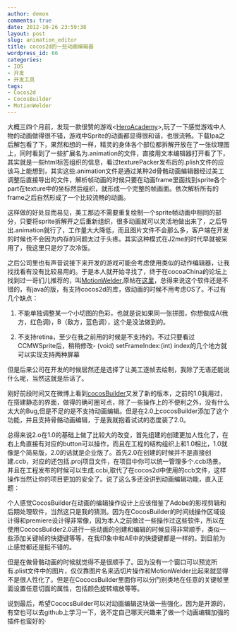 ```yaml
---
author: demon
comments: true
date: 2012-10-26 23:59:38
layout: post
slug: animation_editor
title: cocos2d的一些动画编辑器
wordpress_id: 66
categories:
- IOS
- 开发
- 开发工具
tags:
- Cocos2d
- CocosBuilder
- MotionWelder
---
```


大概三四个月前，发现一款很赞的游戏<[HeroAcademy](https://itunes.apple.com/us/app/hero-academy/id488156323?mt=8)>,玩了一下感觉游戏中人物的动画做得很不错，游戏中Sprite的动画都显得很和谐，也很流畅。下载Ipa之后解包看了下，果然和想的一样，精灵的身体各个部位都拆解开放在了一张纹理图上，同时看到了一些扩展名为.animation的文件，直接用文本编辑器打开看了下，其实就是一些html标签组织的信息，看过texturePacker发布后的.plish文件的应该马上能想到，其实这些.animation文件是通过某种2d骨骼动画编辑器经过美工调整后直接导出的文件，解析帧动画的时候只要在动画frame里面找到sprite各个part在texture中的坐标然后组织，就形成一个完整的帧画面。依次解析所有的frame之后自然形成了一个比较流畅的动画。

这样做的好处显而易见，美工那边不需要重复绘制一个sprite帧动画中相同的部分，只要将sprite拆解开之后重新组织，很多动画就可以灵活地做出来了，之后导出.animation就行了，工作量大大降低，而且图片文件不会那么多，客户端在开发的时候也不会因为内存的问题太过于头疼。其实这种模式在J2me的时代早就被采用了，我这里只是炒了次冷饭。

之后公司里也有声音说接下来开发的游戏可能会考虑使用类似的动作编辑器，让我找找看有没有比较易用的。于是本人就开始寻找了，终于在cocoaChina的论坛上找到过一哥们儿推荐的，叫[MotionWelder](http://www.motionwelder.com/),原帖在[这里](http://www.cocoachina.com/bbs/read.php?tid=80815)，总得来说这个软件还是不错的，有java的版，有支持cocos2d的库，做动画的时候不用考虑OS了。不过有几个缺点：



	
  1. 不能单独调整某一个小切图的色彩，也就是说如果同一张拼图，你想做成A(我方，红色调)，B（敌方，蓝色调），这个是没法做到的。

	
  2. 不支持retina，至少在我之前用的时候是不支持的。不过只要看过CCMWSprite后，稍稍修改- (void) setFrameIndex:(int) index的几个地方就可以实现支持两种屏幕


但是后来公司在开发的时候居然还是选择了让美工逐帧去绘制，我除了无语还能说什么呢，当然这就是后话了。

刚好前段时间又在微博上看到[cocosBuilder](http://cocosbuilder.com/)又发了新的版本，之前的1.0我用过，在搭建静态的界面，做得的确可圈可点，除了一些操作上的不便利之外，没有什么太大的Bug,但是不足的是不支持动画编辑。但是在2.0上cocosBuilder添加了这个功能，并且支持骨骼动画编辑，于是我就抱着试试的态度装了2.0。

总得来说2.o在1.0的基础上做了比较大的改变，首先组建的创建更加人性化了，在右上角直接有对应的button可以操作，而且在工程的结构组织上和1.0相比，1.0就像是个简易版，2.0的话就是企业版了。首先2.0在创建的时候并不是直接创建.ccb，对应的还包括.proj项目文件，在项目中你可以统一管理多个.ccb场景。并且在工程发布的时候可以生成.ccbi,取代了在cocos2d中使用的ccb文件，这样操作当然让你的项目更加的安全了。说了这么多还没讲到动画编辑功能，直入正题：

个人感觉CocosBuilder在动画的编辑操作设计上应该借鉴了Adobe的影视剪辑和后期处理软件，当然这只是我的猜测。因为在CocosBuilder的时间线操作区域设计得和premiere设计得非常像，因为本人之前做过一些操作过这些软件，所以在使用CococsBuilder2.0进行一些动画的创建和编辑的时候显得非常顺手，类似一些添加关键帧的快捷键等等，在我印象中和AE中的快捷键都是一样的。到目前为止感觉都还是挺不错的。

但是在做骨骼动画的时候就觉得不是很顺手了。因为没有一个窗口可以预览所有.plist文件中的图片，仅仅靠图片名来选切片操作和MotionWelder比起来就显得不是很人性化了。但是在CococsBuilder里面你可以分门别类地在任意的关键帧里面设置任意切面的属性，包括颜色旋转缩放等等。

说到最后，希望CococsBuilder可以对动画编辑这块做一些强化，因为是开源的，有空也可以去github上学习一下，说不定自己哪天兴趣来了做一个动画编辑加强的插件也蛮好的·




